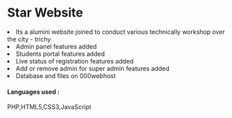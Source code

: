 # Star Website
<li> Its a alumini website joined to conduct various technically workshop over the city - trichy
<li> Admin panel features added 
<li> Students portal features added 
<li> Live status of registration features added 
<li> Add or remove admin for super admin features added
<li> Database and files on 000webhost 

<h4>Languages used : </h4>
PHP,HTML5,CSS3,JavaScript

